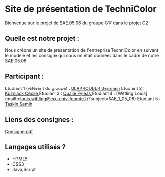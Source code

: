 # Site de présentation de TechniColor 

Bienvenue sur le projet de SAE.05.06 du groupe G17 dans le projet C2

## Quelle est notre projet :

Nous créons un site de présentation de l'entreprise TechniColor en suivant le modèle et les consigne qui nous 
on était données dans le cadre de notre SAE.05.06

## Participant : 
Etudiant 1 (référent du groupe) :  [BERKROUBER Benjmain](mailto:login@edu.univ-fcomte.fr?subject=SAE_1_05_06) 
Etudiant 2 : [Kuzniack Cécile ](mailto:cecile.kuznack@edu.univ-fcomte.fr?subject=SAE_1_05_06) 
Etudiant 3 : [Quaile Fyléas ](fyleas.quaile@edu.univ-fcomte.fr?subject=SAE_1_05_06) 
Etudiant 4 : [Wittling Louis] (mailto:louis.wittling@edu.univ-fcomte.fr?subject=SAE_1_05_06) 
Etudiant 5 : [Taskin Semih ](mailto:semih.taskin@edu.univ-fcomte.fr?subject=SAE_1_05_06)



## Liens des consignes : 

[Consigne pdf](https://github.com/SAEC2G17/technicolor/blob/main/Cours_Lato.pdf)

## Langages utilisés ?
- HTML5
- CSS3
- Java,Script

